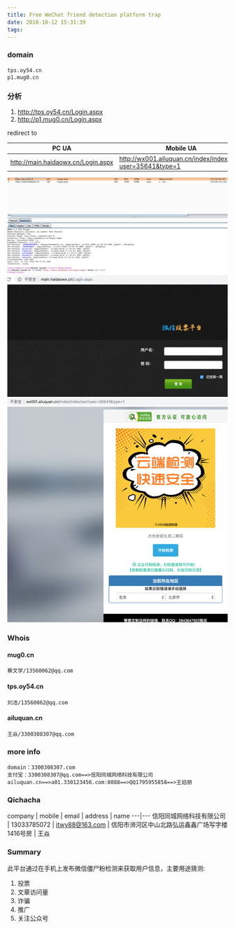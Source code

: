 ```yaml
---
title: Free WeChat friend detection platform trap
date: 2018-10-12 15:31:39
tags:
---
```


### domain
```
tps.oy54.cn
p1.mug0.cn
```
### 分析


1. http://tps.oy54.cn/Login.aspx
1. http://p1.mug0.cn/Login.aspx

redirect to

PC UA | Mobile UA
---|---
http://main.haidaowx.cn/Login.aspx | http://wx001.ailuquan.cn/index/index/sao?user=35641&type=1
![tps_response](Free-WeChat-friend-detection-platform-trap/tps.oy54.cn_response.png)
![haidaowx](Free-WeChat-friend-detection-platform-trap/main.haidaowx.cn.png)
![ailuquan](Free-WeChat-friend-detection-platform-trap/wx001.ailuquan.cn.png)
### Whois
#### mug0.cn
```
蔡文学/13560062@qq.com
```
#### tps.oy54.cn
```
刘洁/13560062@qq.com
```
#### ailuquan.cn
```
王焱/3300308307@qq.com
```


### more info
```
domain：3300308307.com
支付宝：3300308307@qq.com==>信阳同城网络科技有限公司
ailuquan.cn==>a01.330123456.com:8088==>QQ1795955858==>王焰朋
```
### Qichacha

company | mobile | email | address | name
---|---
信阳同城网络科技有限公司 | 13033785072 | itwy88@163.com | 信阳市浉河区中山北路弘运鑫鑫广场写字楼1416号房 | 王焱


### Summary
此平台通过在手机上发布微信僵尸粉检测来获取用户信息，主要用途猜测: 
1. 投票
2. 文章访问量
3. 诈骗
4. 推广
5. 关注公众号
